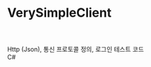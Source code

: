 # VerySimpleClient

<html>
  <header></header>
  <body>
    Http (Json), 통신 프로토콜 정의, 로그인 테스트 코드 </br>
    C#
  </body>
</html>
